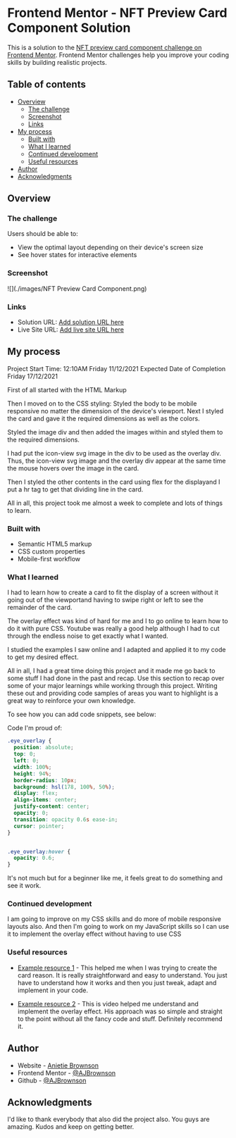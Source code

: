 # Frontend Mentor - NFT Preview Card Component Solution

This is a solution to the [NFT preview card component challenge on Frontend Mentor](https://www.frontendmentor.io/challenges/nft-preview-card-component-SbdUL_w0U). Frontend Mentor challenges help you improve your coding skills by building realistic projects. 

## Table of contents

- [Overview](#overview)
  - [The challenge](#the-challenge)
  - [Screenshot](#screenshot)
  - [Links](#links)
- [My process](#my-process)
  - [Built with](#built-with)
  - [What I learned](#what-i-learned)
  - [Continued development](#continued-development)
  - [Useful resources](#useful-resources)
- [Author](#author)
- [Acknowledgments](#acknowledgments)


## Overview

### The challenge

Users should be able to:

- View the optimal layout depending on their device's screen size
- See hover states for interactive elements

### Screenshot

![](./images/NFT Preview Card Component.png)


### Links

- Solution URL: [Add solution URL here](https://your-solution-url.com)
- Live Site URL: [Add live site URL here](https://your-live-site-url.com)

## My process  #################################
Project Start Time: 12:10AM    Friday 11/12/2021
Expected Date of Completion    Friday 17/12/2021

First of all started with the HTML Markup

Then I moved on to the CSS styling:
Styled the body to be mobile responsive no matter the dimension of the device's viewport. Next I styled the card and gave it the required dimensions as well as the colors.

Styled the image div and then added the images within and styled them to the required dimensions.

I had put the icon-view svg image in the div to be used as the overlay div. Thus, the icon-view svg image and the overlay div appear at the same time the mouse hovers over the image in the card.

Then I styled the other contents in the card using flex for the displayand I put a hr tag to get that dividing line in the card.

All in all, this project took me almost a week to complete and lots of things to learn.


### Built with

- Semantic HTML5 markup
- CSS custom properties
- Mobile-first workflow


### What I learned

I had to learn how to create a card to fit the display of a screen without it going out of the viewportand having to swipe right or left to see the remainder of the card.

The overlay effect was kind of hard for me and I to go online to learn how to do it with pure CSS. Youtube was really a good help although I had to cut through the endless noise to get exactly what I wanted. 

I studied the examples I saw online and I adapted and applied it to my code to get my desired effect. 

All in all, I had a great time doing this project and it made me go back to some stuff I had done in the past and recap.
Use this section to recap over some of your major learnings while working through this project. Writing these out and providing code samples of areas you want to highlight is a great way to reinforce your own knowledge.

To see how you can add code snippets, see below:

Code I'm proud of:

```css
.eye_overlay {
  position: absolute;
  top: 0;
  left: 0;
  width: 100%;
  height: 94%;
  border-radius: 10px;
  background: hsl(178, 100%, 50%);
  display: flex;
  align-items: center;
  justify-content: center;
  opacity: 0;
  transition: opacity 0.6s ease-in;
  cursor: pointer;
}


.eye_overlay:hover {
  opacity: 0.6;
}
```

It's not much but for a beginner like me, it feels great to do something and see it work.


### Continued development

I am going to improve on my CSS skills and do more of mobile responsive layouts also.
And then I'm going to work on my JavaScript skills so I can use it to implement the overlay effect without having to use CSS


### Useful resources

- [Example resource 1](https://www.w3schools.com/howto/howto_css_column_cards.asp) - This helped me when I was trying to create the card reason. It is really straightforward and easy to understand. You just have to understand how it works and then you just tweak, adapt and implement in your code.

- [Example resource 2](https://www.youtube.com/watch?v=exb2ab72Xhs) - This is video helped me understand and implement the overlay effect. His approach was so simple and straight to the point without all the fancy code and stuff. Definitely recommend it.


## Author

- Website - [Anietie Brownson](https://anietiebrownson.netlify.app)
- Frontend Mentor - [@AJBrownson](https://www.frontendmentor.io/profile/AJBrownson)
- Github - [@AJBrownson](https://github.com/AJBrownson)


## Acknowledgments

I'd like to thank everybody that also did the project also. You guys are amazing. Kudos and keep on getting better.

